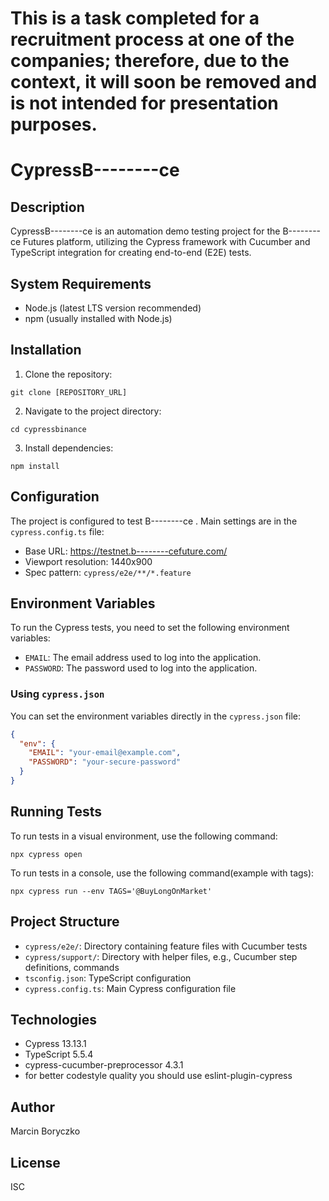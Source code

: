 # This is a task completed for a recruitment process at one of the companies; therefore, due to the context, it will soon be removed and is not intended for presentation purposes.

# CypressB--------ce

## Description
CypressB--------ce is an automation demo testing project for the B--------ce Futures platform, utilizing the Cypress framework with Cucumber and TypeScript integration for creating end-to-end (E2E) tests.

## System Requirements
- Node.js (latest LTS version recommended)
- npm (usually installed with Node.js)

## Installation
1. Clone the repository:
```
git clone [REPOSITORY_URL]
```
2. Navigate to the project directory:
```
cd cypressbinance
```
3. Install dependencies:
```
npm install
```

## Configuration
The project is configured to test B--------ce . Main settings are in the `cypress.config.ts` file:

- Base URL: https://testnet.b--------cefuture.com/
- Viewport resolution: 1440x900
- Spec pattern: `cypress/e2e/**/*.feature`

## Environment Variables

To run the Cypress tests, you need to set the following environment variables:

- `EMAIL`: The email address used to log into the application.
- `PASSWORD`: The password used to log into the application.

### Using `cypress.json`

You can set the environment variables directly in the `cypress.json` file:

```json
{
  "env": {
    "EMAIL": "your-email@example.com",
    "PASSWORD": "your-secure-password"
  }
}
```

## Running Tests
To run tests in a visual environment, use the following command:
```
npx cypress open
```
To run tests in a console, use the following command(example with tags):
```
npx cypress run --env TAGS='@BuyLongOnMarket'
```

## Project Structure
- `cypress/e2e/`: Directory containing feature files with Cucumber tests
- `cypress/support/`: Directory with helper files, e.g., Cucumber step definitions, commands
- `tsconfig.json`: TypeScript configuration
- `cypress.config.ts`: Main Cypress configuration file

## Technologies
- Cypress 13.13.1
- TypeScript 5.5.4
- cypress-cucumber-preprocessor 4.3.1
- for better codestyle quality you should use eslint-plugin-cypress

## Author
Marcin Boryczko

## License
ISC